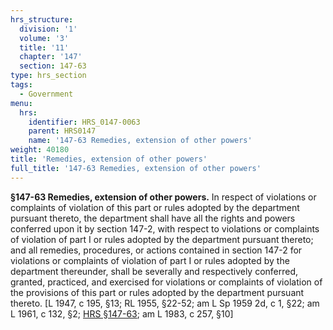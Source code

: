 ```yaml
---
hrs_structure:
  division: '1'
  volume: '3'
  title: '11'
  chapter: '147'
  section: 147-63
type: hrs_section
tags:
  - Government
menu:
  hrs:
    identifier: HRS_0147-0063
    parent: HRS0147
    name: '147-63 Remedies, extension of other powers'
weight: 40180
title: 'Remedies, extension of other powers'
full_title: '147-63 Remedies, extension of other powers'
---
```

**§147-63 Remedies, extension of other powers.** In respect of violations or complaints of violation of this part or rules adopted by the department pursuant thereto, the department shall have all the rights and powers conferred upon it by section 147-2, with respect to violations or complaints of violation of part I or rules adopted by the department pursuant thereto; and all remedies, procedures, or actions contained in section 147-2 for violations or complaints of violation of part I or rules adopted by the department thereunder, shall be severally and respectively conferred, granted, practiced, and exercised for violations or complaints of violation of the provisions of this part or rules adopted by the department pursuant thereto. [L 1947, c 195, §13; RL 1955, §22-52; am L Sp 1959 2d, c 1, §22; am L 1961, c 132, §2; [HRS §147-63](/title-11/chapter-147/section-147-63/); am L 1983, c 257, §10]